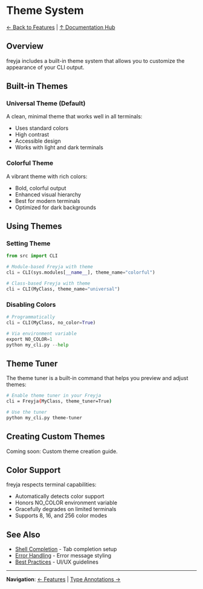 # Theme System

[← Back to Features](README.md) | [↑ Documentation Hub](../README.md)

## Overview

freyja includes a built-in theme system that allows you to customize the appearance of your CLI output.

## Built-in Themes

### Universal Theme (Default)
A clean, minimal theme that works well in all terminals:
- Uses standard colors
- High contrast
- Accessible design
- Works with light and dark terminals

### Colorful Theme
A vibrant theme with rich colors:
- Bold, colorful output
- Enhanced visual hierarchy
- Best for modern terminals
- Optimized for dark backgrounds

## Using Themes

### Setting Theme

```python
from src import CLI

# Module-based Freyja with theme
cli = CLI(sys.modules[__name__], theme_name="colorful")

# Class-based Freyja with theme
cli = CLI(MyClass, theme_name="universal")
```

### Disabling Colors
```python
# Programmatically
cli = CLI(MyClass, no_color=True)

# Via environment variable
export NO_COLOR=1
python my_cli.py --help
```

## Theme Tuner

The theme tuner is a built-in command that helps you preview and adjust themes:

```bash
# Enable theme tuner in your Freyja
cli = Freyja(MyClass, theme_tuner=True)

# Use the tuner
python my_cli.py theme-tuner
```

## Creating Custom Themes

Coming soon: Custom theme creation guide.

## Color Support

freyja respects terminal capabilities:
- Automatically detects color support
- Honors NO_COLOR environment variable
- Gracefully degrades on limited terminals
- Supports 8, 16, and 256 color modes

## See Also

- [Shell Completion](shell-completion.md) - Tab completion setup
- [Error Handling](error-handling.md) - Error message styling
- [Best Practices](../guides/best-practices.md) - UI/UX guidelines

---

**Navigation**: [← Features](README.md) | [Type Annotations →](type-annotations.md)